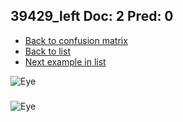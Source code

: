 ## 39429_left Doc: 2 Pred: 0
- [Back to confusion matrix](https://github.com/juliandewit/kaggle_retinopathy/blob/master/matrix.md)
- [Back to list](https://github.com/juliandewit/kaggle_retinopathy/blob/master/lists/20/list.md)
- [Next example in list](https://github.com/juliandewit/kaggle_retinopathy/blob/master/lists/20/39/39588_right.md)

![Eye](https://retinopaty.blob.core.windows.net/size1024/39429_left_2.jpeg)

### 

![Eye]()
